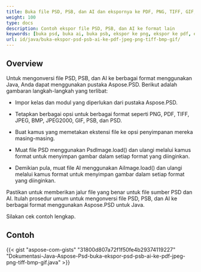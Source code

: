 ```yaml
---
title: Buka file PSD, PSB, dan AI dan ekspornya ke PDF, PNG, TIFF, GIF, BMP, JPEG
weight: 100
type: docs
description: Contoh ekspor file PSD, PSB, dan AI ke format lain
keywords: [buka psd, buka ai, buka psb, ekspor ke png, ekspor ke pdf, ekspor ke jpeg, ekspor ke tiff, psd api, java, contoh kode]
url: id/java/buka-ekspor-psd-psb-ai-ke-pdf-jpeg-png-tiff-bmp-gif/
---
```


## **Overview**
Untuk mengonversi file PSD, PSB, dan AI ke berbagai format menggunakan Java, Anda dapat menggunakan pustaka Aspose.PSD. Berikut adalah gambaran langkah-langkah yang terlibat:

- Impor kelas dan modul yang diperlukan dari pustaka Aspose.PSD.

- Tetapkan berbagai opsi untuk berbagai format seperti PNG, PDF, TIFF, JPEG, BMP, JPEG2000, GIF, PSB, dan PSD.

- Buat kamus yang memetakan ekstensi file ke opsi penyimpanan mereka masing-masing.

- Muat file PSD menggunakan PsdImage.load() dan ulangi melalui kamus format untuk menyimpan gambar dalam setiap format yang diinginkan.

- Demikian pula, muat file AI menggunakan AiImage.load() dan ulangi melalui kamus format untuk menyimpan gambar dalam setiap format yang diinginkan.

Pastikan untuk memberikan jalur file yang benar untuk file sumber PSD dan AI.
Itulah prosedur umum untuk mengonversi file PSD, PSB, dan AI ke berbagai format menggunakan Aspose.PSD untuk Java.

Silakan cek contoh lengkap.

## **Contoh**
{{< gist "aspose-com-gists" "31800d807a72f1f50fe4b29374119227" "Dokumentasi-Java-Aspose-Psd-buka-ekspor-psd-psb-ai-ke-pdf-jpeg-png-tiff-bmp-gif.java" >}}
